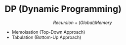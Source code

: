 # DP (Dynamic Programming)

$$
Recursion + (Global)Memory
$$

- Memoisation (Top-Down Approach)
- Tabulation (Bottom-Up Approach)